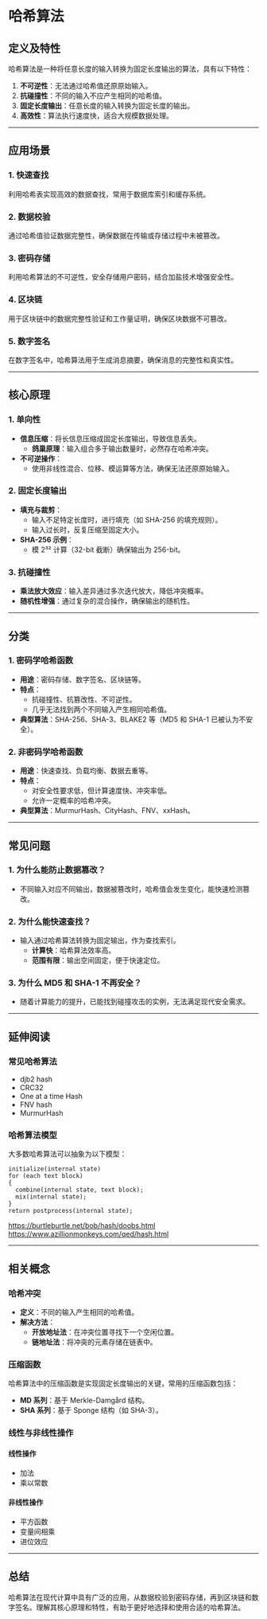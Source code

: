 # 哈希算法

## 定义及特性

哈希算法是一种将任意长度的输入转换为固定长度输出的算法，具有以下特性：

1. **不可逆性**：无法通过哈希值还原原始输入。
2. **抗碰撞性**：不同的输入不应产生相同的哈希值。
3. **固定长度输出**：任意长度的输入转换为固定长度的输出。
4. **高效性**：算法执行速度快，适合大规模数据处理。

---

## 应用场景

### 1. 快速查找
利用哈希表实现高效的数据查找，常用于数据库索引和缓存系统。

### 2. 数据校验
通过哈希值验证数据完整性，确保数据在传输或存储过程中未被篡改。

### 3. 密码存储
利用哈希算法的不可逆性，安全存储用户密码，结合加盐技术增强安全性。

### 4. 区块链
用于区块链中的数据完整性验证和工作量证明，确保区块数据不可篡改。

### 5. 数字签名
在数字签名中，哈希算法用于生成消息摘要，确保消息的完整性和真实性。

---

## 核心原理

### 1. 单向性
- **信息压缩**：将长信息压缩成固定长度输出，导致信息丢失。
  - **鸽巢原理**：输入组合多于输出数量时，必然存在哈希冲突。
- **不可逆操作**：
  - 使用非线性混合、位移、模运算等方法，确保无法还原原始输入。

### 2. 固定长度输出
- **填充与裁剪**：
  - 输入不足特定长度时，进行填充（如 SHA-256 的填充规则）。
  - 输入过长时，反复压缩至固定大小。
- **SHA-256 示例**：
  - 模 2³² 计算（32-bit 截断）确保输出为 256-bit。

### 3. 抗碰撞性
- **乘法放大效应**：输入差异通过多次迭代放大，降低冲突概率。
- **随机性增强**：通过复杂的混合操作，确保输出的随机性。

---

## 分类

### 1. 密码学哈希函数
- **用途**：密码存储、数字签名、区块链等。
- **特点**：
  - 抗碰撞性、抗篡改性、不可逆性。
  - 几乎无法找到两个不同输入产生相同哈希值。
- **典型算法**：SHA-256、SHA-3、BLAKE2 等（MD5 和 SHA-1 已被认为不安全）。

### 2. 非密码学哈希函数
- **用途**：快速查找、负载均衡、数据去重等。
- **特点**：
  - 对安全性要求低，但计算速度快、冲突率低。
  - 允许一定概率的哈希冲突。
- **典型算法**：MurmurHash、CityHash、FNV、xxHash。

---

## 常见问题

### 1. 为什么能防止数据篡改？
- 不同输入对应不同输出，数据被篡改时，哈希值会发生变化，能快速检测篡改。

### 2. 为什么能快速查找？
- 输入通过哈希算法转换为固定输出，作为查找索引。
  - **计算快**：哈希算法效率高。
  - **范围有限**：输出空间固定，便于快速定位。

### 3. 为什么 MD5 和 SHA-1 不再安全？
- 随着计算能力的提升，已能找到碰撞攻击的实例，无法满足现代安全需求。

---

## 延伸阅读

### 常见哈希算法
- djb2 hash
- CRC32
- One at a time Hash
- FNV hash
- MurmurHash

### 哈希算法模型
大多数哈希算法可以抽象为以下模型：
```text
initialize(internal state)
for (each text block)
{
  combine(internal state, text block);
  mix(internal state);
}
return postprocess(internal state);
```

https://burtleburtle.net/bob/hash/doobs.html
https://www.azillionmonkeys.com/qed/hash.html

---

## 相关概念

### 哈希冲突
- **定义**：不同的输入产生相同的哈希值。
- **解决方法**：
  - **开放地址法**：在冲突位置寻找下一个空闲位置。
  - **链地址法**：将冲突的元素存储在链表中。

### 压缩函数
哈希算法中的压缩函数是实现固定长度输出的关键，常用的压缩函数包括：
- **MD 系列**：基于 Merkle-Damgård 结构。
- **SHA 系列**：基于 Sponge 结构（如 SHA-3）。

### 线性与非线性操作

#### 线性操作
- 加法
- 乘以常数

#### 非线性操作
- 平方函数
- 变量间相乘
- 进位效应

---

## 总结

哈希算法在现代计算中具有广泛的应用，从数据校验到密码存储，再到区块链和数字签名。理解其核心原理和特性，有助于更好地选择和使用合适的哈希算法。
